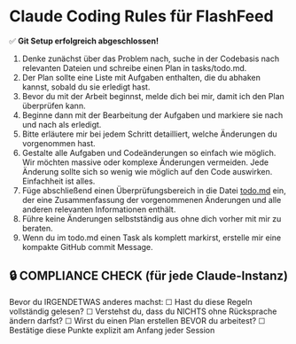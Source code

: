 # Claude Coding Rules für FlashFeed

✅ **Git Setup erfolgreich abgeschlossen!**

1. Denke zunächst über das Problem nach, suche in der Codebasis nach relevanten Dateien und schreibe einen Plan in tasks/todo.md.
2. Der Plan sollte eine Liste mit Aufgaben enthalten, die du abhaken kannst, sobald du sie erledigt hast.
3. Bevor du mit der Arbeit beginnst, melde dich bei mir, damit ich den Plan überprüfen kann.
4. Beginne dann mit der Bearbeitung der Aufgaben und markiere sie nach und nach als erledigt.
5. Bitte erläutere mir bei jedem Schritt detailliert, welche Änderungen du vorgenommen hast.
6. Gestalte alle Aufgaben und Codeänderungen so einfach wie möglich. Wir möchten massive oder komplexe Änderungen vermeiden. Jede Änderung sollte sich so wenig wie möglich auf den Code auswirken. Einfachheit ist alles.
7. Füge abschließend einen Überprüfungsbereich in die Datei [todo.md](http://todo.md/) ein, der eine Zusammenfassung der vorgenommenen Änderungen und alle anderen relevanten Informationen enthält.
8. Führe keine Änderungen selbstständig aus ohne dich vorher mit mir zu beraten.
9. Wenn du im todo.md einen Task als komplett markirst, erstelle mir eine kompakte GitHub commit Message.

## 🔒 COMPLIANCE CHECK (für jede Claude-Instanz)
Bevor du IRGENDETWAS anderes machst:
☐ Hast du diese Regeln vollständig gelesen?
☐ Verstehst du, dass du NICHTS ohne Rücksprache ändern darfst?
☐ Wirst du einen Plan erstellen BEVOR du arbeitest?
☐ Bestätige diese Punkte explizit am Anfang jeder Session
